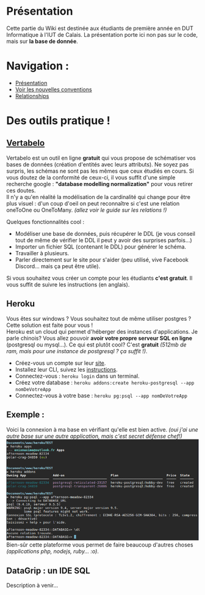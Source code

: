 # Présentation

Cette partie du Wiki est destinée aux étudiants de première année en DUT Informatique à l'IUT de Calais.
La présentation porte ici non pas sur le code, mais sur **la base de donnée**. <br />

# Navigation :
- [Présentation](./presentation.md)
- [Voir les nouvelles conventions](https://github.com/EmixMaxime/learn-nodejs-bydoing/blob/master/wiki/dutinfo/normalizations.md)
- [Relationships](https://github.com/EmixMaxime/learn-nodejs-bydoing/tree/master/wiki/dutinfo/relationship)

# Des outils pratique !
## [Vertabelo](https://www.vertabelo.com/)
Vertabelo est un outil en ligne **gratuit** qui vous propose de schématiser vos bases de données (création d'entités avec leurs attributs).
Ne soyez pas surpris, les schémas ne sont pas les mêmes que ceux étudiés en cours. Si vous doutez de la conformité de ceux-ci, il vous suffit d'une simple recherche google : **"database modelling normalization"** pour vous retirer ces doutes.
<br />
Il n'y a qu'en réalité la modélisation de la cardinalité qui change pour être plus visuel : d'un coup d'oeil on peut reconnaître si c'est une relation oneToOne ou OneToMany. *(allez voir le guide sur les relations !)*

Quelques fonctionnalités cool :
- Modéliser une base de données, puis récupérer le DDL (je vous conseil tout de même de vérifier le DDL il peut y avoir des surprises parfois...)
- Importer un fichier SQL (contenant le DDL) pour générer le schéma.
- Travailler à plusieurs.
- Parler directement sur le site pour s'aider (peu utilisé, vive Facebook Discord... mais ça peut être utile).

Si vous souhaitez vous créer un compte pour les étudiants **c'est gratuit**. Il vous suffit de suivre les instructions (en anglais).

## Heroku
Vous êtes sur windows ? Vous souhaitez tout de même utiliser postgres ? Cette solution est faite pour vous !<br />
Heroku est un cloud qui permet d'héberger des instances d'applications. Je parle chinois? Vous allez pouvoir **avoir votre propre serveur SQL en ligne** (postgresql ou mysql...). Ce qui est plutôt cool? C'est **gratuit** *(512mb de ram, mais pour une instance de postgresql ? ça suffit !)*.
<br />
- Créez-vous un compte sur leur [site](https://heroku.com).
- Installez leur CLI, suivez les [instructions](https://devcenter.heroku.com/articles/heroku-command-line).
- Connectez-vous : `heroku login` dans un terminal.
- Créez votre database : `heroku addons:create heroku-postgresql --app nomDeVotreApp`
- Connectez-vous à votre base : `heroku pg:psql --app nomDeVotreApp`<br />
## Exemple :
Voici la connexion à ma base en vérifiant qu'elle est bien active. *(oui j'ai une autre base sur une autre application, mais c'est secret défense chef!)* <br />
![heroku](./img/heroku-database.png) <br />
Bien-sûr cette plateforme vous permet de faire beaucoup d'autres choses *(applications php, nodejs, ruby... :o)*.

## DataGrip : un IDE SQL
Description à venir...
